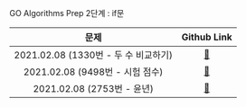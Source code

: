 GO Algorithms Prep
2단계 : if문

|             문제              |       Github Link      |  
| :---------------------------: | :--------------------: | 
| 2021.02.08 (1330번 - 두 수 비교하기) | [:link:](./1330번) |
| 2021.02.08 (9498번 - 시험 점수) | [:link:](./9498번) |
| 2021.02.08 (2753번 - 윤년) | [:link:](./2753번) |
